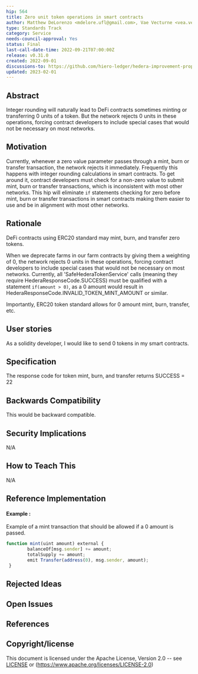 ```yaml
---
hip: 564
title: Zero unit token operations in smart contracts
author: Matthew DeLorenzo <mdelore.ufl@gmail.com>, Vae Vecturne <vea.vecturne@gmail.com>
type: Standards Track
category: Service
needs-council-approval: Yes
status: Final
last-call-date-time: 2022-09-21T07:00:00Z
release: v0.31.0
created: 2022-09-01
discussions-to: https://github.com/hiero-ledger/hedera-improvement-proposals/discussions/563
updated: 2023-02-01
---
```


## Abstract

Integer rounding will naturally lead to DeFi contracts sometimes minting or transferring 0 units of a token. But the network rejects 0 units in these operations, forcing contract developers to include special cases that would not be necessary on most networks.

## Motivation

Currently, whenever a zero value parameter passes through a mint, burn or transfer transaction, the network rejects it immediately. Frequently this happens with integer rounding calculations in smart contracts. To get around it, contract developers must check for a non-zero value to submit mint, burn or transfer transactions, which is inconsistent with most other networks. This hip will eliminate `if` statements checking for zero before mint, burn or transfer transactions in smart contracts making them easier to use and be in alignment with most other networks.

## Rationale

DeFi contracts using ERC20 standard may mint, burn, and transfer zero tokens.

When we deprecate farms in our farm contracts by giving them a weighting of 0, the network rejects 0 units in these operations, forcing contract developers to include special cases that would not be necessary on most networks. Currently, all 'SafeHederaTokenService' calls (meaning they require HederaResponseCode.SUCCESS) must be qualified with a statement `if(amount > 0)`, as a 0 amount would result in HederaResponseCode.INVALID_TOKEN_MINT_AMOUNT or similar.

Importantly, ERC20 token standard allows for 0 amount mint, burn, transfer, etc.

## User stories

As a solidity developer, I would like to send 0 tokens in my smart contracts. 
  
## Specification

The response code for token mint, burn, and transfer returns SUCCESS = 22

## Backwards Compatibility

This would be backward compatible.

## Security Implications

N/A

## How to Teach This

N/A

## Reference Implementation
#### Example :
Example of a mint transaction that should be allowed if a 0 amount is passed.

```js
function mint(uint amount) external {
        balanceOf[msg.sender] += amount;
        totalSupply += amount;
        emit Transfer(address(0), msg.sender, amount);
 }
 ```

## Rejected Ideas



## Open Issues



## References



## Copyright/license

This document is licensed under the Apache License, Version 2.0 -- see [LICENSE](../LICENSE) or (https://www.apache.org/licenses/LICENSE-2.0)

